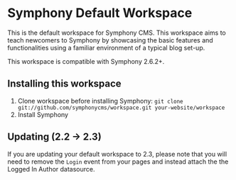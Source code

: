 # Symphony Default Workspace

This is the default workspace for Symphony CMS. This workspace aims to teach newcomers to Symphony by showcasing the basic features and functionalities using a familiar environment of a typical blog set-up.

This workspace is compatible with Symphony 2.6.2+.

## Installing this workspace
	
1. Clone workspace before installing Symphony: `git clone git://github.com/symphonycms/workspace.git your-website/workspace`
2. Install Symphony

## Updating (2.2 -> 2.3)

If you are updating your default workspace to 2.3, please note that you will need to remove the `Login` event from your pages and instead attach the the Logged In Author datasource.
